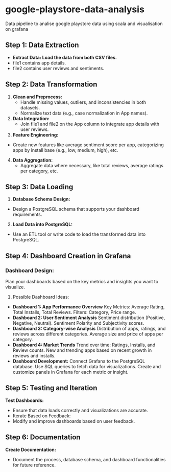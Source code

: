 # google-playstore-data-analysis
Data pipeline to analise google playstore data using scala and visualisation on grafana

## Step 1: Data Extraction
- **Extract Data: Load the data from both CSV files.**
- file1 contains app details.
- file2 contains user reviews and sentiments.
		
## Step 2: Data Transformation
1. **Clean and Preprocess:**
    - Handle missing values, outliers, and inconsistencies in both datasets.
    - Normalize text data (e.g., case normalization in App names).
2. **Data Integration:**
   - Join file1 and file2 on the App column to integrate app details with user reviews.
3.  **Feature Engineering:**
   - Create new features like average sentiment score per app, categorizing apps by install base (e.g., low, medium, high), etc.
4. **Data Aggregation:**
   - Aggregate data where necessary, like total reviews, average ratings per category, etc.
		
## Step 3: Data Loading
1. **Database Schema Design:**
- Design a PostgreSQL schema that supports your dashboard requirements.
2. **Load Data into PostgreSQL:**
- Use an ETL tool or write code to load the transformed data into PostgreSQL.
		
## Step 4: Dashboard Creation in Grafana
### Dashboard Design:
Plan your dashboards based on the key metrics and insights you want to visualize.

1. Possible Dashboard Ideas:
- **Dashboard 1: App Performance Overview**
Key Metrics: Average Rating, Total Installs, Total Reviews.
Filters: Category, Price range.
- **Dashboard 2: User Sentiment Analysis**
Sentiment distribution (Positive, Negative, Neutral).
Sentiment Polarity and Subjectivity scores.
- **Dashboard 3: Category-wise Analysis**
Distribution of apps, ratings, and reviews across different categories.
Average size and price of apps per category.
- **Dashboard 4: Market Trends**
Trend over time: Ratings, Installs, and Review counts.
New and trending apps based on recent growth in reviews and installs.
- **Dashboard Development:**
Connect Grafana to the PostgreSQL database.
Use SQL queries to fetch data for visualizations.
Create and customize panels in Grafana for each metric or insight.

## Step 5: Testing and Iteration
**Test Dashboards:**
- Ensure that data loads correctly and visualizations are accurate.
- Iterate Based on Feedback:
- Modify and improve dashboards based on user feedback.

## Step 6: Documentation
**Create Documentation:**
- Document the process, database schema, and dashboard functionalities for future reference.